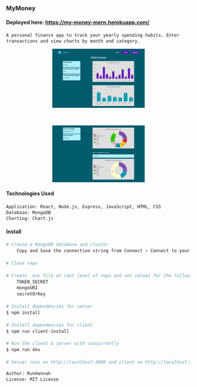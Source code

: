 ### MyMoney

#### Deployed here: https://my-money-mern.herokuapp.com/

```
A personal finance app to track your yearly spending habits. Enter transactions and view charts by month and category.
```

<p align="center">
    <img src="readMeImages/barCharts.png" width="50%"/>
</p>
<br>
<p align="center">
    <img src="readMeImages/pieCharts.png" width="50%"/>
</p>

#### Technologies Used

```
Application: React, Node.js, Express, JavaScript, HTML, CSS
Database: MongoDB
Charting: Chart.js
```

#### Install

```bash
# Create a MongoDB database and cluster
    Copy and Save the connection string from Connect > Connect to your application. Paste this value for the mongoURI key.

# Clone repo

# Create .env file at root level of repo and set values for the following keys
    TOKEN_SECRET
    mongoURI
    secretOrKey

# Install dependencies for server
$ npm install

# Install dependencies for client
$ npm run client-install

# Run the client & server with concurrently
$ npm run dev

# Server runs on http://localhost:5000 and client on http://localhost:3000
```

```
Author: RunHannah
License: MIT License
```
